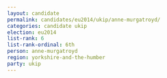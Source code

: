 ```yaml
---
layout: candidate
permalink: candidates/eu2014/ukip/anne-murgatroyd/
categories: candidate ukip
election: eu2014
list-rank: 6
list-rank-ordinal: 6th
person: anne-murgatroyd
region: yorkshire-and-the-humber
party: ukip
---
```

